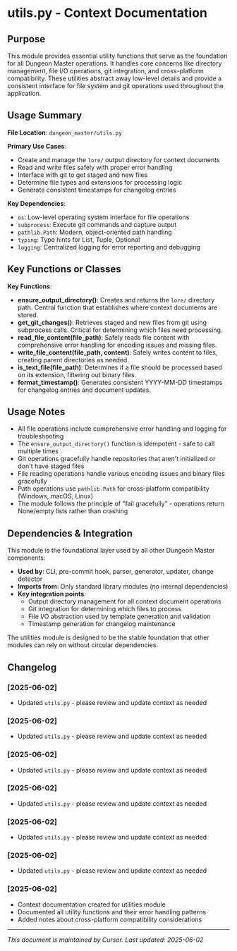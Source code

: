 # utils.py - Context Documentation

## Purpose

This module provides essential utility functions that serve as the foundation for all Dungeon Master operations. It handles core concerns like directory management, file I/O operations, git integration, and cross-platform compatibility. These utilities abstract away low-level details and provide a consistent interface for file system and git operations used throughout the application.

## Usage Summary

**File Location**: `dungeon_master/utils.py`

**Primary Use Cases**:

- Create and manage the `lore/` output directory for context documents
- Read and write files safely with proper error handling
- Interface with git to get staged and new files
- Determine file types and extensions for processing logic
- Generate consistent timestamps for changelog entries

**Key Dependencies**:

- `os`: Low-level operating system interface for file operations
- `subprocess`: Execute git commands and capture output
- `pathlib.Path`: Modern, object-oriented path handling
- `typing`: Type hints for List, Tuple, Optional
- `logging`: Centralized logging for error reporting and debugging

## Key Functions or Classes

**Key Functions**:

- **ensure_output_directory()**: Creates and returns the `lore/` directory path. Central function that establishes where context documents are stored.
- **get_git_changes()**: Retrieves staged and new files from git using subprocess calls. Critical for determining which files need processing.
- **read_file_content(file_path)**: Safely reads file content with comprehensive error handling for encoding issues and missing files.
- **write_file_content(file_path, content)**: Safely writes content to files, creating parent directories as needed.
- **is_text_file(file_path)**: Determines if a file should be processed based on its extension, filtering out binary files.
- **format_timestamp()**: Generates consistent YYYY-MM-DD timestamps for changelog entries and document updates.

## Usage Notes

- All file operations include comprehensive error handling and logging for troubleshooting
- The `ensure_output_directory()` function is idempotent - safe to call multiple times
- Git operations gracefully handle repositories that aren't initialized or don't have staged files
- File reading operations handle various encoding issues and binary files gracefully
- Path operations use `pathlib.Path` for cross-platform compatibility (Windows, macOS, Linux)
- The module follows the principle of "fail gracefully" - operations return None/empty lists rather than crashing

## Dependencies & Integration

This module is the foundational layer used by all other Dungeon Master components:

- **Used by**: CLI, pre-commit hook, parser, generator, updater, change detector
- **Imports from**: Only standard library modules (no internal dependencies)
- **Key integration points**:
  - Output directory management for all context document operations
  - Git integration for determining which files to process
  - File I/O abstraction used by template generation and validation
  - Timestamp generation for changelog maintenance

The utilities module is designed to be the stable foundation that other modules can rely on without circular dependencies.

## Changelog

### [2025-06-02]
- Updated `utils.py` - please review and update context as needed

### [2025-06-02]
- Updated `utils.py` - please review and update context as needed

### [2025-06-02]
- Updated `utils.py` - please review and update context as needed

### [2025-06-02]
- Updated `utils.py` - please review and update context as needed

### [2025-06-02]
- Updated `utils.py` - please review and update context as needed

### [2025-06-02]
- Updated `utils.py` - please review and update context as needed

### [2025-06-02]

- Context documentation created for utilities module
- Documented all utility functions and their error handling patterns
- Added notes about cross-platform compatibility considerations
---

_This document is maintained by Cursor. Last updated: 2025-06-02_
